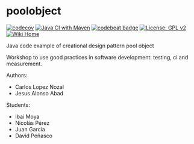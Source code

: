 poolobject
==========

[![codecov](https://codecov.io/gh/Nicop17/poolobject/graph/badge.svg?token=D6XRI5RQA1)](https://codecov.io/gh/Nicop17/poolobject)
[![Java CI with Maven](https://github.com/Nicop17/poolobject/actions/workflows/Java17CImaven.yml/badge.svg)](https://github.com/Nicop17/poolobject/actions/workflows/Java17CImaven.yml)
[![codebeat badge](https://codebeat.co/badges/c0e21c3c-a6ab-4f31-a252-35818dd76e5a)](https://codebeat.co/projects/github-com-ibaimoya-poolobject-master)
[![License: GPL v2](https://img.shields.io/badge/License-GPL%20v2-orange.svg)](https://opensource.org/licenses/GPL-2.0)
[![Wiki Home](https://img.shields.io/badge/Wiki-Home-blue)](https://github.com/Nicop17/poolobject/wiki)




Java code example of creational design pattern pool object

Workshop to use good practices in software development: testing, ci and measurement.

Authors:

- Carlos Lopez Nozal
- Jesus Alonso Abad

Students:

- Ibai Moya
- Nicolás Pérez
- Juan García
- David Peñasco
